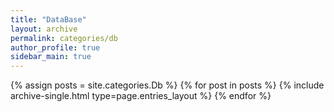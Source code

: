```yaml
---
title: "DataBase"
layout: archive
permalink: categories/db
author_profile: true
sidebar_main: true
---
```



{% assign posts = site.categories.Db %}
{% for post in posts %} {% include archive-single.html type=page.entries_layout %} {% endfor %}